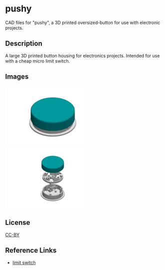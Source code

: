 # pushy

CAD files for "pushy", a 3D printed oversized-button for use with electronic projects.

## Description
A large 3D printed button housing for electronics projects. Intended for use with a cheap micro limit switch.

## Images
<img src="images/assembly.PNG" width=50%>
<img src="images/exploded.PNG" width=50%>

## License
[CC-BY](https://creativecommons.org/licenses/by-sa/4.0/)

## Reference Links
 - [limit switch](https://www.amazon.ca/DAOKI-Switch-Momentary-Button-Arduino/dp/B07YKH3TDR/ref=asc_df_B07YKH3TDR/?tag=googleshopc0c-20&linkCode=df0&hvadid=706725384648&hvpos=&hvnetw=g&hvrand=11469190186531985805&hvpone=&hvptwo=&hvqmt=&hvdev=c&hvdvcmdl=&hvlocint=&hvlocphy=9001009&hvtargid=pla-1365196303868&mcid=394809fc52cc32f5b7591b336284ebf8&gad_source=1&th=1)
